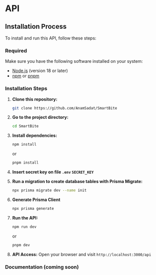 
# API

## Installation Process

To install and run this API, follow these steps:

### Required

Make sure you have the following software installed on your system:

- [Node.js](https://nodejs.org/) (version 18 or later)
- [npm](https://www.npmjs.com/) or [pnpm](https://pnpm.io/)

### Installation Steps

1. **Clone this repository:**
   ```bash
   git clone https://github.com/AnamSadat/SmartBite
   ```

2. **Go to the project directory:**
   ```bash
   cd SmartBite
   ```

3. **Install dependencies:**
   ```bash
   npm install
   ```
   or
   
   ```bash
   pnpm install
   ```

4. **Insert secret key on file `.env` `SECRET_KEY`**

5. **Run a migration to create database tables with Prisma Migrate:**
   ```bash
   npx prisma migrate dev --name init
   ```

6. **Generate Prisma Client**

    ```bash
    npx prisma generate
    ```
	
7. **Run the API:**
   ```bash
   npm run dev
   ```
   or

   ```bash
   pnpm dev
   ```

7. **API Access:**
   Open your browser and visit `http://localhost:3000/api`

### Documentation (coming soon)